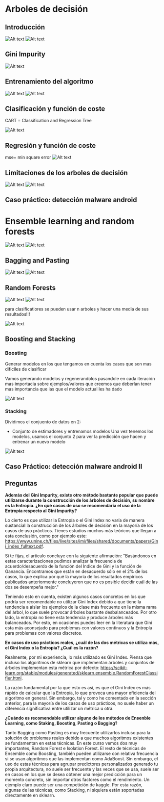 # Arboles de decisión

## Introducción
![Alt text](img/arboldecision-intro-1.png)
![Alt text](img/arboldecision-intro-2.png)

## Gini Impurity
![Alt text](img/arboldecision-gini-1.png)

## Entrenamiento del algoritmo
![Alt text](img/arboldecision-entrenamiento-1.png)
![Alt text](img/arboldecision-entrenamiento-2.png)

## Clasificación y función de coste
CART = Classification and Regression Tree

![Alt text](img/arboldecision-clasificacion-coste-1.png)

## Regresión y función de coste
mse= min square error
![Alt text](img/arboldecision-regresion-coste-1.png)

## Limitaciones de los arboles de decisión
![Alt text](img/arboldecision-limitaciones-1.png)
![Alt text](img/arboldecision-limitaciones-2.png)

## Caso práctico: detección malware android

# Ensemble learning and random forests
![Alt text](img/ensemblelearning-intro-1.png)
![Alt text](img/ensemblelearning-intro-2.png)

## Bagging and Pasting
![Alt text](img/ensemblelearning-bagging-pasting-1.png)
![Alt text](img/ensemblelearning-bagging-pasting-2.png)

## Random Forests
![Alt text](img/ensemblelearning-random-forests-1.png)
![Alt text](img/ensemblelearning-random-forests-2.png)

para clasificatiores se pueden usar n arboles y hacer una media de sus resultados!!!

![Alt text](img/ensemblelearning-random-forests-3.png)


## Boosting and Stacking

### Boosting
Generar modelos en los que tengamos en cuenta los casos que son mas dificiles de clasificar

Vamos generando modelos y regenerandolos pasandole en cada iteración mas importacia sobre ejemplos/valores que creemos que deberían tener mas importancia que las que el modelo actual les ha dado

![Alt text](img/ensemblelearning-boosting-staking-1.png)



### Stacking
Dividimos el conjuento de datos en 2:
* Conjunto de estimadores y entrenamos modelos
Una vez tenemos los modelos, usamos el conjunto 2 para ver la predicción que hacen y entrenar un nuevo modelo

![Alt text](img/ensemblelearning-boosting-staking-2.png)



## Caso Práctico: detección malware android II


## Preguntas

**Además del Gini Impurity, existe otro método bastante popular que puede utilizarse durante la construcción de los árboles de decisión, su nombre es la Entropía.
¿En qué casos de uso se recomendaría el uso de la Entropía respecto al Gini Impurity?**

Lo cierto es que utilizar la Entropía o el Gini Index no varía de manera sustancial la construcción de los árboles de decisión en la mayoría de los casos de uso prácticos. Tienes estudios muchos más teóricos que llegan a esta conclusión, como por ejemplo este: https://www.unine.ch/files/live/sites/imi/files/shared/documents/papers/Gini_index_fulltext.pdf.

Si te fijas, el articulo concluye con la siguiente afirmación: "Basándonos en estas caracterizaciones pudimos analizar la frecuencia de acuerdo/desacuerdo de la función del Índice de Gini y la función de Ganancia. Encontramos que están en desacuerdo sólo en el 2% de los casos, lo que explica por qué la mayoría de los resultados empíricos publicados anteriormente concluyeron que no es posible decidir cuál de las dos se desempeña mejor."

Teniendo esto en cuenta, existen algunos casos concretos en los que podría ser recomendable no utilizar Gini Index debido a que tiene la tendencia a aislar los ejemplos de la clase más frecuente en la misma rama del árbol, lo que suele provocar árboles bastante desbalanceados. Por otro lado, la entropía no tiene esta tendencia y produce árboles más balanceados. Por esto, en ocasiones puedes leer en la literatura que Gini esta más aconsejado para problemas con valores continuos y la Entropía para problemas con valores discretos.



**En casos de uso prácticos reales, ¿cuál de las dos métricas se utiliza más, el Gini Index o la Entropia? ¿Cuál es la razón?**

Realmente, por mi experiencia, lo más utilizado es Gini Index. Piensa que incluso los algoritmos de sklearn que implementan árboles y conjuntos de árboles implementan esta métrica por defecto: https://scikit-learn.org/stable/modules/generated/sklearn.ensemble.RandomForestClassifier.html.

La razón fundamental por la que esto es así, es que el Gini Index es más rápido de calcular que la Entropía, lo que provoca una mayor eficiencia del algoritmo en general. Sin embargo, tal y como he comentado en la sección anterior, para la mayoría de los casos de uso prácticos, no suele haber un diferencia significativa entre utilizar un métrica u otra.


**¿Cuándo es recomendable utilizar alguno de los métodos de Ensenble Learning, como Staking, Boosting, Pasting o Bagging?**

Tanto Bagging como Pasting es muy frecuente utilizarlos incluso para la solución de problemas reales debido a que muchos algoritmos existentes se fundamentan en estas técnicas. En este curso vemos dos muy importantes, Random Forest e Isolation Forest. El resto de técnicas de Ensemble como Boosting, también pueden utilizarse con relativa frecuencia si se usan algoritmos que las implementan como AdaBoost. Sin embargo, el uso de estas técnicas para agrupar predictores personalizados generado tu propia arquitectura, no suele ser frecuente y las veces que se usa, suele ser en casos en los que se desea obtener una mejor predicción para un momento concreto, sin importar otros factores como el rendimiento. Un ejemplo claro puede ser una competición de kaggle. Por esta razón, algunas de las técnicas, como Stacking, ni siquiera están soportadas directamente en sklearn.